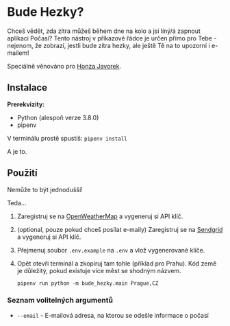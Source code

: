 # Bude Hezky?
Chceš vědět, zda zítra můžeš během dne na kolo a jsi líný/á zapnout aplikaci Počasí? Tento nástroj v příkazové řádce je určen přímo pro Tebe - nejenom, že zobrazí, jestli bude zítra hezky, ale ještě Tě na to upozorní i e-mailem!

Speciálně věnováno pro [Honza Javorek](https://github.com/honzajavorek).


## Instalace
**Prerekvizity:**
+ Python (alespoň verze 3.8.0)
+ pipenv

V terminálu prostě spustíš: `pipenv install`

A je to.

## Použití
Nemůže to být jednodušší! 

Teda... 

1. Zaregistruj se na [OpenWeatherMap](https://openweathermap.org) a vygeneruj si API klíč.
2. (optional, pouze pokud chceš posílat e-maily) Zaregistruj se na [Sendgrid](https://sendgrid.com) a vygeneruj si API klíč.
3. Přejmenuj soubor `.env.example` na `.env` a vlož vygenerované klíče.
4. Opět otevři terminál a zkopíruj tam tohle (příklad pro Prahu). Kód země je důležitý, pokud existuje více měst se shodným názvem.

    `pipenv run python -m bude_hezky.main Prague,CZ`

### Seznam volitelných argumentů
+ `--email` - E-mailová adresa, na kterou se odešle informace o počasí

